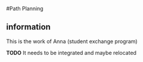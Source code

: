 #Path Planning
## information
This is the work of Anna (student exchange program)

**TODO** It needs to be integrated and maybe relocated